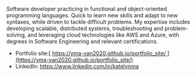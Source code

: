 Software developer practicing in functional and object-oriented programming languages. Quick to learn new skills and adapt to new syntaxes, while driven to tackle difficult problems. My expertise includes developing scalable, distributed systems, troubleshooting and problem-solving, and leveraging cloud technologies like AWS and Azure, with degrees in Software Engineering and relevant certifications.

* Portfolio site:[ https://yma-van2020.github.io/portfolio_site/ ](https://yma-van2020.github.io/portfolio_site/) 
* LinkedIn: https://www.linkedin.com/in/katelynma
